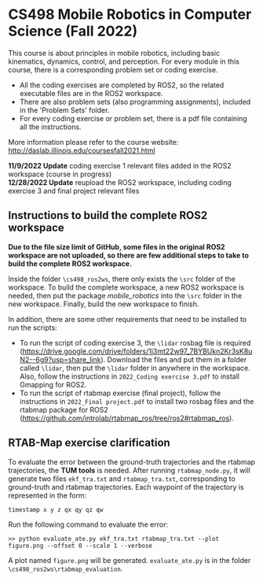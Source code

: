 # CS498 Mobile Robotics in Computer Science (Fall 2022)
This course is about principles in mobile robotics, including basic kinematics, dynamics, control, and perception. For every module in this course, there is a corresponding problem set or coding exercise. <br/>

- All the coding exercises are completed by ROS2, so the related executable files are in the ROS2 workspace. <br/>
- There are also problem sets (also programming assignments), included in the 'Problem Sets' folder. <br/>
- For every coding exercise or problem set, there is a pdf file containing all the instructions. <br/>

More information please refer to the course website: http://daslab.illinois.edu/coursesfall2021.html

**11/9/2022 Update** coding exercise 1 relevant files added in the ROS2 workspace (course in progress) <br/>
**12/28/2022 Update** reupload the ROS2 workspace, including coding exercise 3 and final project relevant files

## Instructions to build the complete ROS2 workspace
**Due to the file size limit of GitHub, some files in the original ROS2 workspace are not uploaded, so there are few additional steps to take to build the complete ROS2 workspace.**

Inside the folder `\cs498_ros2ws`, there only exists the `\src` folder of the workspace. To build the complete workspace, a new ROS2 workspace is needed, then put the package *mobile_robotics* into the `\src` folder in the new workspace. Finally, build the new workspace to finish.

In addition, there are some other requirements that need to be installed to run the scripts: <br/>
- To run the script of coding exercise 3, the `\lidar` rosbag file is required (https://drive.google.com/drive/folders/1j3mt22w97_7BYBUkn2Kr3sK8uN2--6g9?usp=share_link). Download the files and put them in a folder called `\lidar`, then put the `\lidar` folder in anywhere in the workspace. Also, follow the instructions in `2022_Coding exercise 3.pdf` to install Gmapping for ROS2. <br/>
- To run the script of rtabmap exercise (final project), follow the instructions in `2022_Final project.pdf` to install two rosbag files and the rtabmap package for ROS2 (https://github.com/introlab/rtabmap_ros/tree/ros2#rtabmap_ros).

## RTAB-Map exercise clarification
To evaluate the error between the ground-truth trajectories and the rtabmap trajectories, the **TUM tools** is needed. After running `rtabmap_node.py`, it will generate two files `ekf_tra.txt` and `rtabmap_tra.txt`, corresponding to ground-truth and rtabmap trajectories. Each waypoint of the trajectory is represented in the form:
```
timestamp x y z qx qy qz qw
```
Run the following command to evaluate the error:
```
>> python evaluate_ate.py ekf_tra.txt rtabmap_tra.txt --plot figure.png --offset 0 --scale 1 --verbose
```
A plot named `figure.png` will be generated. `evaluate_ate.py` is in the folder `\cs498_ros2ws\rtabmap_evaluation`.
